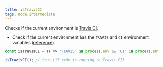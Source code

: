 ```yaml
---
title: isTravisCI
tags: node,intermediate
---
```


Checks if the current environment is [Travis CI](https://travis-ci.org/).

- Check if the current environment has the `TRAVIS` and `CI` environment variables ([reference](https://docs.travis-ci.com/user/environment-variables/#Default-Environment-Variables)).

```js
const isTravisCI = () => 'TRAVIS' in process.env && 'CI' in process.env;
```

```js
isTravisCI(); // true (if code is running on Travis CI)
```
